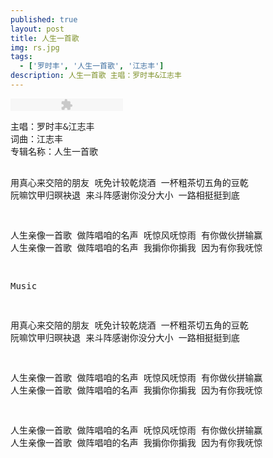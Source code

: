 ```yaml
---
published: true
layout: post
title: 人生一首歌
img: rs.jpg
tags: 
  - ['罗时丰', '人生一首歌', '江志丰']
description: 人生一首歌 主唱：罗时丰&江志丰
---
```


<p><embed height="20" quality="high" src="http://sablogbae.cdn.duapp.com/mp3/dewplayer.swf?mp3=http://bcs.kooker.jp/sablog/2014/03/05/5292d2577e664cfbe8580284542e5953.mp3&amp;autostart=0&amp;autoreplay=1&amp;volume=90" type="application/x-shockwave-flash" width="180"></embed></p>
<pre>
主唱：罗时丰&江志丰
词曲：江志丰
专辑名称：人生一首歌

用真心来交陪的朋友 呒免计较乾烧酒
一杯粗茶切五角的豆乾 阮嘛饮甲归暝袂退
来斗阵感谢你没分大小 一路相挺挺到底

人生亲像一首歌 做阵唱咱的名声
呒惊风呒惊雨 有你做伙拼输赢
人生亲像一首歌 做阵唱咱的名声
我掮你你掮我 因为有你我呒惊

Music

用真心来交陪的朋友 呒免计较乾烧酒
一杯粗茶切五角的豆乾 阮嘛饮甲归暝袂退
来斗阵感谢你没分大小 一路相挺挺到底

人生亲像一首歌 做阵唱咱的名声
呒惊风呒惊雨 有你做伙拼输赢
人生亲像一首歌 做阵唱咱的名声
我掮你你掮我 因为有你我呒惊

人生亲像一首歌 做阵唱咱的名声
呒惊风呒惊雨 有你做伙拼输赢
人生亲像一首歌 做阵唱咱的名声
我掮你你掮我 因为有你我呒惊
</pre>
